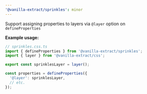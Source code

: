 ```yaml
---
'@vanilla-extract/sprinkles': minor
---
```


Support assigning properties to layers via `@layer` option on `defineProperties`

**Example usage:**

```ts
// sprinkles.css.ts
import { defineProperties } from '@vanilla-extract/sprinkles';
import { layer } from '@vanilla-extract/css';

export const sprinklesLayer = layer();

const properties = defineProperties({
  '@layer': sprinklesLayer,
  // etc.
});
```
